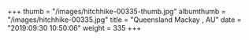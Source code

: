 +++
thumb = "/images/hitchhike-00335-thumb.jpg"
albumthumb = "/images/hitchhike-00335.jpg"
title = "Queensland Mackay , AU"
date = "2019:09:30 10:50:06"
weight = 335
+++
